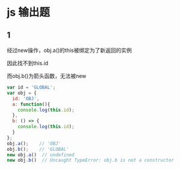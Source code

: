# js 输出题

## 1

经过new操作，obj.a()的this被绑定为了新返回的实例

因此找不到this.id

而obj.b()为箭头函数，无法被new

```js
var id = 'GLOBAL';
var obj = {
  id: 'OBJ',
  a: function(){
    console.log(this.id);
  },
  b: () => {
    console.log(this.id);
  }
};
obj.a();    // 'OBJ'
obj.b();    // 'GLOBAL'
new obj.a()  // undefined 
new obj.b()  // Uncaught TypeError: obj.b is not a constructor

```
